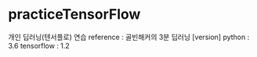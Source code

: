 # practiceTensorFlow
개인 딥러닝(텐서플로) 연습
reference : 골빈해커의 3분 딥러닝
[version]
python : 3.6
tensorflow : 1.2
